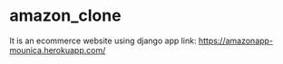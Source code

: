 # amazon_clone
It is an ecommerce website using django
app link:  https://amazonapp-mounica.herokuapp.com/
